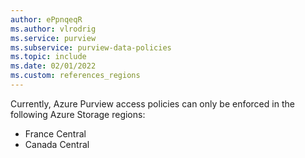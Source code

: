 ```yaml
---
author: ePpnqeqR
ms.author: vlrodrig
ms.service: purview
ms.subservice: purview-data-policies
ms.topic: include
ms.date: 02/01/2022
ms.custom: references_regions
---
```


Currently, Azure Purview access policies can only be enforced in the following Azure Storage regions:
-   France Central
-   Canada Central
